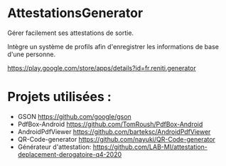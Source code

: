 # AttestationsGenerator
Gérer facilement ses attestations de sortie.

Intègre un système de profils afin d'enregistrer les informations de base d'une personne.

https://play.google.com/store/apps/details?id=fr.reniti.generator

# Projets utilisées :
- GSON https://github.com/google/gson
- PdfBox-Android https://github.com/TomRoush/PdfBox-Android
- AndroidPdfViewer https://github.com/barteksc/AndroidPdfViewer
- QR-Code-generator https://github.com/nayuki/QR-Code-generator
- Générateur d'attestation: https://github.com/LAB-MI/attestation-deplacement-derogatoire-q4-2020
